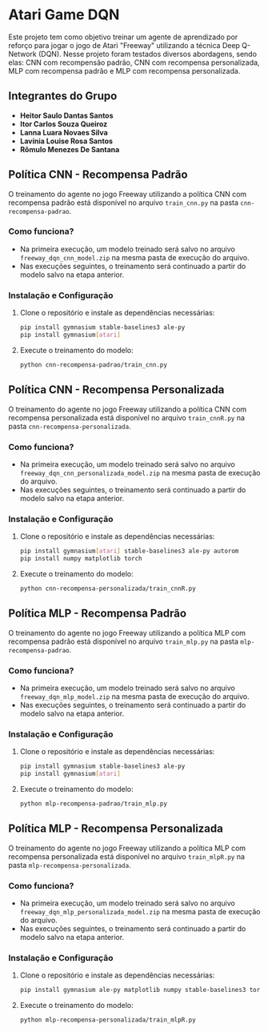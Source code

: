 # __Atari Game DQN__

Este projeto tem como objetivo treinar um agente de aprendizado por reforço para jogar o jogo de Atari "Freeway" utilizando a técnica Deep Q-Network (DQN). Nesse projeto foram testados diversos abordagens, sendo elas: CNN com recompensão padrão, CNN com recompensa personalizada, MLP com recompensa padrão e MLP com recompensa personalizada.

##  __Integrantes do Grupo__

- **Heitor Saulo Dantas Santos**
- **Itor Carlos Souza Queiroz**
- **Lanna Luara Novaes Silva**
- **Lavínia Louise Rosa Santos**
- **Rômulo Menezes De Santana**



##  __Política CNN - Recompensa Padrão__

O treinamento do agente no jogo Freeway utilizando a política CNN com recompensa padrão está disponível no arquivo `train_cnn.py` na pasta `cnn-recompensa-padrao`.

### Como funciona?

- Na primeira execução, um modelo treinado será salvo no arquivo `freeway_dqn_cnn_model.zip` na mesma pasta de execução do arquivo.
- Nas execuções seguintes, o treinamento será continuado a partir do modelo salvo na etapa anterior.

### Instalação e Configuração

1. Clone o repositório e instale as dependências necessárias:

    ```sh
    pip install gymnasium stable-baselines3 ale-py
    pip install gymnasium[atari]
    ```

2. Execute o treinamento do modelo:

    ```sh
    python cnn-recompensa-padrao/train_cnn.py
    ```



##  __Política CNN - Recompensa Personalizada__

O treinamento do agente no jogo Freeway utilizando a política CNN com recompensa personalizada está disponível no arquivo `train_cnnR.py` na pasta `cnn-recompensa-personalizada`.

### Como funciona?

- Na primeira execução, um modelo treinado será salvo no arquivo `freeway_dqn_cnn_personalizada_model.zip` na mesma pasta de execução do arquivo.
- Nas execuções seguintes, o treinamento será continuado a partir do modelo salvo na etapa anterior.

### Instalação e Configuração

1. Clone o repositório e instale as dependências necessárias:

    ```sh
    pip install gymnasium[atari] stable-baselines3 ale-py autorom
    pip install numpy matplotlib torch
    ```

2. Execute o treinamento do modelo:

    ```sh
    python cnn-recompensa-personalizada/train_cnnR.py
    ```


##  __Política MLP - Recompensa Padrão__

O treinamento do agente no jogo Freeway utilizando a política MLP com recompensa padrão está disponível no arquivo `train_mlp.py` na pasta `mlp-recompensa-padrao`.

### Como funciona?

- Na primeira execução, um modelo treinado será salvo no arquivo `freeway_dqn_mlp_model.zip` na mesma pasta de execução do arquivo.
- Nas execuções seguintes, o treinamento será continuado a partir do modelo salvo na etapa anterior.

### Instalação e Configuração

1. Clone o repositório e instale as dependências necessárias:

    ```sh
    pip install gymnasium stable-baselines3 ale-py
    pip install gymnasium[atari]
    ```

2. Execute o treinamento do modelo:

    ```sh
    python mlp-recompensa-padrao/train_mlp.py
    ```


##  __Política MLP - Recompensa Personalizada__

O treinamento do agente no jogo Freeway utilizando a política MLP com recompensa personalizada está disponível no arquivo `train_mlpR.py` na pasta `mlp-recompensa-personalizada`.

### Como funciona?

- Na primeira execução, um modelo treinado será salvo no arquivo `freeway_dqn_mlp_personalizada_model.zip` na mesma pasta de execução do arquivo.
- Nas execuções seguintes, o treinamento será continuado a partir do modelo salvo na etapa anterior.

### Instalação e Configuração

1. Clone o repositório e instale as dependências necessárias:

    ```sh
    pip install gymnasium ale-py matplotlib numpy stable-baselines3 torch stable-baselines3[extra]
    ```

2. Execute o treinamento do modelo:

    ```sh
    python mlp-recompensa-personalizada/train_mlpR.py
    ```

